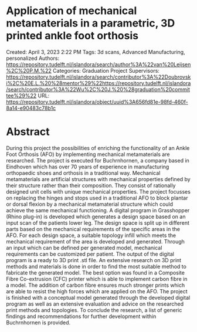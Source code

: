 # Application of mechanical metamaterials in a parametric, 3D printed ankle foot orthosis

Created: April 3, 2023 2:22 PM
Tags: 3d scans, Advanced Manufacturing, personalized
Authors: https://repository.tudelft.nl/islandora/search/author%3A%22van%20Leijsen%2C%20P.M.%22
Categories: Graduation Project
Supervisors: https://repository.tudelft.nl/islandora/search/contributor%3A%22Doubrovski%2C%20E.L.%20%28mentor%29%22https://repository.tudelft.nl/islandora/search/contributor%3A%22Wu%2C%20J.%20%28graduation%20committee%29%22
URL: https://repository.tudelft.nl/islandora/object/uuid%3A656fd81e-98fd-460f-8a14-e90483c78b1c

# **Abstract**

During this project the possibilities of enriching the functionality of an Ankle Foot Orthosis (AFO) by implementing mechanical metamaterials are researched. The project is executed for Buchrnhornen, a company based in Eindhoven which has over 70 years of experience in manufacturing orthopaedic shoes and orthosis in a traditional way. Mechanical metamaterials are artificial structures with mechanical properties defined by their structure rather than their composition. They consist of rationally designed unit cells with unique mechanical properties. The project focusses on replacing the hinges and stops used in a traditional AFO to block plantar or dorsal flexion by a mechanical metamaterial structure which could achieve the same mechanical functioning. A digital program in Grasshopper (Rhino plug-in) is developed which generates a design space based on an input scan of the patients lower leg. The design space is split up in different parts based on the mechanical requirements of the specific areas in the AFO. For each design space, a suitable topology infill which meets the mechanical requirement of the area is developed and generated. Through an input which can be defined per generated model, mechanical requirements can be customized per patient. The output of the digital program is a ready to 3D print .stl file. An extensive research on 3D print methods and materials is done in order to find the most suitable method to fabricate the generated model. The best option was found in a Composite Fibre Co-extrusion (CFC) printer which is able to implement carbon fibre in a model. The addition of carbon fibre ensures much stronger prints which are able to resist the high forces which are applied on the AFO. The project is finished with a conceptual model generated through the developed digital program as well as an extensive evaluation and advice on the researched print methods and topologies. To conclude the research, a list of generic findings and recommendations for further development within Buchrnhornen is provided.